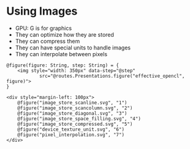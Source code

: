Using Images
============

<div>
    <ul>
        <li>GPU: G is for graphics</li>
        <li>They can optimize how they are stored</li>
        <li data-step="5..">They can compress them</li>
        <li>They can have special units to handle images</li>
        <li>They can interpolate between pixels</li>
    </ul>

    @figure(figure: String, step: String) = {
        <img style="width: 350px" data-step="@step"
                src="@routes.Presentations.figure("effective_opencl", figure)">
    }

    <div style="margin-left: 100px">
        @figure("image_store_scanline.svg", "1")
        @figure("image_store_scancolumn.svg", "2")
        @figure("image_store_diagonal.svg", "3")
        @figure("image_store_space_filling.svg", "4")
        @figure("image_store_compressed.svg", "5")
        @figure("device_texture_unit.svg", "6")
        @figure("pixel_interpolation.svg", "7")
    </div>
</div>
